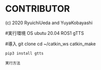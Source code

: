 # CONTRIBUTOR
(c) 2020 RyuichiUeda and YuyaKobayashi

#実行環境
  OS ubutu 20.04
  ROS1
  gTTS 
  
#導入
    git clone
    cd ~/catkin_ws
    catkin_make
    
    pip3 install gtts
    
    実行方法
